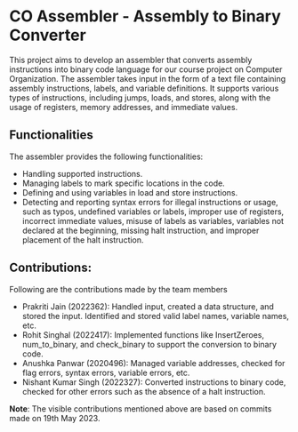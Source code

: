 # CO Assembler - Assembly to Binary Converter
This project aims to develop an assembler that converts assembly instructions into binary code language for our course project on Computer Organization. The assembler takes input in the form of a text file containing assembly instructions, labels, and variable definitions. It supports various types of instructions, including jumps, loads, and stores, along with the usage of registers, memory addresses, and immediate values.

## Functionalities
The assembler provides the following functionalities:
- Handling supported instructions.
- Managing labels to mark specific locations in the code.
- Defining and using variables in load and store instructions.
- Detecting and reporting syntax errors for illegal instructions or usage, such as typos, undefined variables or labels, improper use of registers, incorrect immediate values, misuse of labels as variables, variables not declared at the beginning, missing halt instruction, and improper placement of the halt instruction.

## Contributions:
Following are the contributions made by the team members
- Prakriti Jain (2022362): Handled input, created a data structure, and stored the input. Identified and stored valid label names, variable names, etc.
- Rohit Singhal (2022417): Implemented functions like InsertZeroes, num_to_binary, and check_binary to support the conversion to binary code.
- Anushka Panwar (2020496): Managed variable addresses, checked for flag errors, syntax errors, variable errors, etc.
- Nishant Kumar Singh (2022327): Converted instructions to binary code, checked for other errors such as the absence of a halt instruction.

**Note**: The visible contributions mentioned above are based on commits made on 19th May 2023.




